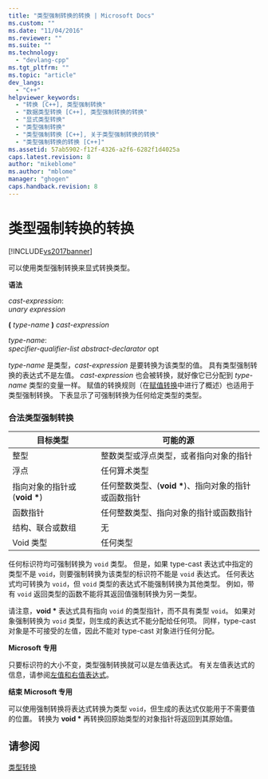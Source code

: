 ```yaml
---
title: "类型强制转换的转换 | Microsoft Docs"
ms.custom: ""
ms.date: "11/04/2016"
ms.reviewer: ""
ms.suite: ""
ms.technology: 
  - "devlang-cpp"
ms.tgt_pltfrm: ""
ms.topic: "article"
dev_langs: 
  - "C++"
helpviewer_keywords: 
  - "转换 [C++], 类型强制转换"
  - "数据类型转换 [C++], 类型强制转换的转换"
  - "显式类型转换"
  - "类型强制转换"
  - "类型强制转换 [C++], 关于类型强制转换的转换"
  - "类型强制转换的转换 [C++]"
ms.assetid: 57ab5902-f12f-4326-a2f6-6282f1d4025a
caps.latest.revision: 8
author: "mikeblome"
ms.author: "mblome"
manager: "ghogen"
caps.handback.revision: 8
---
```

# 类型强制转换的转换
[!INCLUDE[vs2017banner](../assembler/inline/includes/vs2017banner.md)]

可以使用类型强制转换来显式转换类型。  
  
 **语法**  
  
 *cast\-expression*:  
 *unary expression*  
  
 **\(**  *type\-name*  **\)**  *cast\-expression*  
  
 *type\-name*:  
 *specifier\-qualifier\-list abstract\-declarator*  opt  
  
 *type\-name* 是类型，*cast\-expression* 是要转换为该类型的值。  具有类型强制转换的表达式不是左值。  *cast\-expression* 也会被转换，就好像它已分配到 *type\-name* 类型的变量一样。  赋值的转换规则（在[赋值转换](../c-language/assignment-conversions.md)中进行了概述）也适用于类型强制转换。  下表显示了可强制转换为任何给定类型的类型。  
  
### 合法类型强制转换  
  
|目标类型|可能的源|  
|----------|----------|  
|整型|整数类型或浮点类型，或者指向对象的指针|  
|浮点|任何算术类型|  
|指向对象的指针或 \(**void \***\)|任何整数类型、\(**void \***\)、指向对象的指针或函数指针|  
|函数指针|任何整数类型、指向对象的指针或函数指针|  
|结构、联合或数组|无|  
|Void 类型|任何类型|  
  
 任何标识符均可强制转换为 `void` 类型。  但是，如果 type\-cast 表达式中指定的类型不是 `void`，则要强制转换为该类型的标识符不能是 `void` 表达式。  任何表达式均可转换为 `void`，但 `void` 类型的表达式不能强制转换为其他类型。  例如，带有 `void` 返回类型的函数不能将其返回值强制转换为另一类型。  
  
 请注意，**void \*** 表达式具有指向 `void` 的类型指针，而不具有类型 `void`。  如果对象强制转换为 `void` 类型，则生成的表达式不能分配给任何项。  同样，type\-cast 对象是不可接受的左值，因此不能对 type\-cast 对象进行任何分配。  
  
 **Microsoft 专用**  
  
 只要标识符的大小不变，类型强制转换就可以是左值表达式。  有关左值表达式的信息，请参阅[左值和右值表达式](../c-language/l-value-and-r-value-expressions.md)。  
  
 **结束 Microsoft 专用**  
  
 可以使用强制转换将表达式转换为类型 `void`，但生成的表达式仅能用于不需要值的位置。  转换为 **void \*** 再转换回原始类型的对象指针将返回到其原始值。  
  
## 请参阅  
 [类型转换](../c-language/type-conversions-c.md)